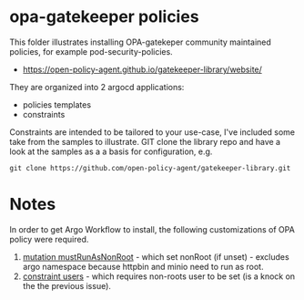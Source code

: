 <!---
Copyright (c) [2024] Fergal Somers
Licensed under the Apache License, Version 2.0 (the "License");
you may not use this file except in compliance with the License.
You may obtain a copy of the License at

     http://www.apache.org/licenses/LICENSE-2.0
 
 Unless required by applicable law or agreed to in writing, software
 distributed under the License is distributed on an "AS IS" BASIS,
 WITHOUT WARRANTIES OR CONDITIONS OF ANY KIND, either express or implied.
 See the License for the specific language governing permissions and
 limitations under the License.
-->

# opa-gatekeeper policies

This folder illustrates installing OPA-gatekeper community maintained policies, for example pod-security-policies. 

- https://open-policy-agent.github.io/gatekeeper-library/website/

They are organized into 2 argocd applications:
- policies templates
- constraints

Constraints are intended to be tailored to your use-case, I've included some take from the samples to illustrate. GIT clone the library repo and have a look at the samples as a a basis for configuration, e.g. 

```
git clone https://github.com/open-policy-agent/gatekeeper-library.git
```

# Notes

In order to get Argo Workflow to install, the following customizations of OPA policy were required. 

1. [mutation mustRunAsNonRoot](/base/opa-gatekeeper-policies/resources/policy/mutations/pod-security-policies/users/samples/mutation-mustRunAsNonRoot.yaml) - which set nonRoot (if unset) - excludes argo namespace  because httpbin and minio need to run as root. 
2. [constraint users](/base/opa-gatekeeper-policies/resources/constraints/users/constraint.yaml) - which requires non-roots user to be set (is a knock on the the previous issue). 